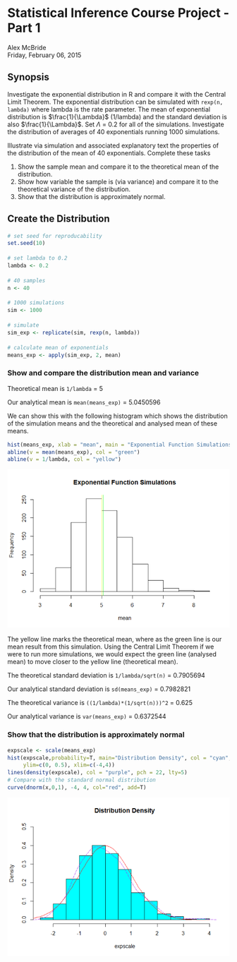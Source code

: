 # Statistical Inference Course Project - Part 1
Alex McBride  
Friday, February 06, 2015  

## Synopsis

Investigate the exponential distribution in R and compare it with the Central Limit Theorem. The exponential distribution can be simulated with `rexp(n, lambda)` where lambda is the rate parameter. The mean of exponential distribution is $\frac{1}{\Lambda}$ (1/lambda) and the standard deviation is also $\frac{1}{\Lambda}$. Set $\Lambda$ = 0.2 for all of the simulations. Investigate the distribution of averages of 40 exponentials running 1000 simulations.

Illustrate via simulation and associated explanatory text the properties of the distribution of the mean of 40 exponentials.  Complete these tasks    
1. Show the sample mean and compare it to the theoretical mean of the distribution.  
2. Show how variable the sample is (via variance) and compare it to the theoretical variance of the distribution.  
3. Show that the distribution is approximately normal.  

## Create the Distribution


```r
# set seed for reproducability
set.seed(10)

# set lambda to 0.2
lambda <- 0.2

# 40 samples
n <- 40

# 1000 simulations
sim <- 1000

# simulate
sim_exp <- replicate(sim, rexp(n, lambda))

# calculate mean of exponentials
means_exp <- apply(sim_exp, 2, mean)
```

### Show and compare the distribution mean and variance

Theoretical mean is `1/lambda` = 5

Our analytical mean is `mean(means_exp)` = 5.0450596

We can show this with the following histogram which shows the distribution of the simulation means and the theoretical and analysed mean of these means.

```r
hist(means_exp, xlab = "mean", main = "Exponential Function Simulations")
abline(v = mean(means_exp), col = "green")
abline(v = 1/lambda, col = "yellow")
```

![](StatInfP1_files/figure-html/unnamed-chunk-2-1.png) 

The yellow line marks the theoretical mean, where as the green line is our mean result from this simulation. Using the Central Limit Theorem if we were to run more simulations, we would expect the green line (analysed mean) to move closer to the yellow line (theoretical mean).


The theoretical standard deviation is `1/lambda/sqrt(n)` = 0.7905694

Our analytical standard deviation is `sd(means_exp)` = 0.7982821

The theoretical variance is `((1/lambda)*(1/sqrt(n)))^2` = 0.625

Our analytical variance is `var(means_exp)` = 0.6372544


### Show that the distribution is approximately normal


```r
expscale <- scale(means_exp)
hist(expscale,probability=T, main="Distribution Density", col = "cyan",
     ylim=c(0, 0.5), xlim=c(-4,4))
lines(density(expscale), col = "purple", pch = 22, lty=5)
# Compare with the standard normal distribution
curve(dnorm(x,0,1), -4, 4, col="red", add=T)
```

![](StatInfP1_files/figure-html/unnamed-chunk-3-1.png) 

